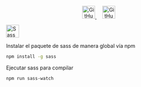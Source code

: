 
<p align="center">
  <a href="https://open.vscode.dev/enidev911/fullstackjsg33">
	  <img alt="GitHub repo size" src="https://img.shields.io/badge/-Abrir%20en%20VsCode.dev-%23007ACC?style=for-the-badge&logo=visual-studio-code&logoColor=ffffff" alt="Open in Visual Studio Code" height="35">
  </a>
	&nbsp;&nbsp;&nbsp;
  <a href="https://enidev911.github.io/fullstackjsg33/">
	  <img alt="GitHub" src="https://img.shields.io/badge/-Ver%20en%20GitHub%20Pages-%23000?style=for-the-badge&logo=github&logoColor=ffffff" height="35">
  </a>
</p>



<img alt="Sass logo" src="https://img.shields.io/badge/--C69?logo=sass&logoColor=ffffff" height="35">

Instalar el paquete de sass de manera global vía npm  

```bash
npm install -g sass
```

Ejecutar sass para compilar

```bash
npm run sass-watch
```

